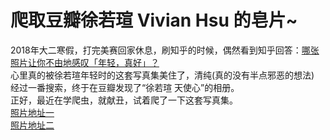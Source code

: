 # 爬取豆瓣徐若瑄 Vivian Hsu 的皂片~

2018年大二寒假，打完美赛回家休息，刷知乎的时候，偶然看到知乎回答：[哪张照片让你不由地感叹「年轻，真好」？](https://www.zhihu.com/question/35913647/answer/68853770)  
心里真的被徐若瑄年轻时的这套写真集美住了，清纯(真的没有半点邪恶的想法)  
经过一番搜索，终于在豆瓣发现了“徐若瑄 天使心”的相册。  
正好，最近在学爬虫，就献丑，试着爬了一下这套写真集。  
[照片地址一](https://www.douban.com/photos/album/138194636/)  
[照片地址二](https://www.douban.com/photos/album/35398857/)  
